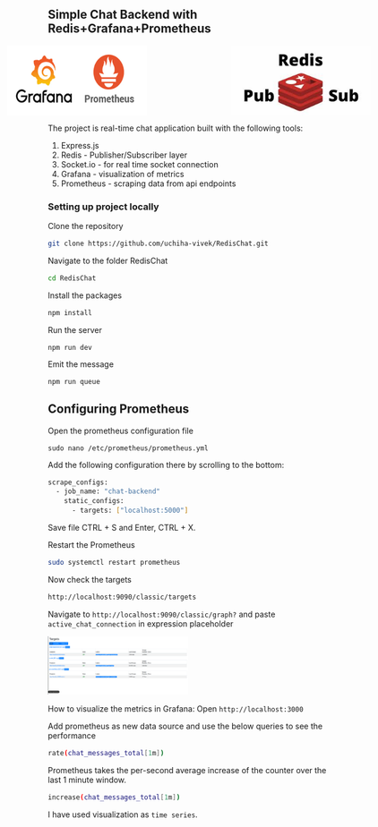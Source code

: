 ## Simple Chat Backend with Redis+Grafana+Prometheus

<p align="center" style="display: flex; justify-content: center; gap: 150px;">
   <img src="./assets/redis-grapro.png" width="250" alt="Redis Logo">
   <img src="./assets/redis-pubsub.jpg" width="250" alt="Redis Logo">
</p>



The project is real-time chat application built with the following tools:

1. Express.js
2. Redis - Publisher/Subscriber layer
3. Socket.io - for real time socket connection
4. Grafana - visualization of metrics
5. Prometheus - scraping data from api endpoints




### Setting up project locally


Clone the repository
```bash
git clone https://github.com/uchiha-vivek/RedisChat.git
```

Navigate to the folder RedisChat
```bash
cd RedisChat
```

Install the  packages
```bash
npm install
```

Run the server
```
npm run dev
```

Emit the message
```
npm run queue
```

## Configuring Prometheus

Open the prometheus configuration file
```
sudo nano /etc/prometheus/prometheus.yml
```

Add the following configuration there by scrolling to the bottom:
```bash
scrape_configs:
  - job_name: "chat-backend"
    static_configs:
      - targets: ["localhost:5000"]
```

Save file CTRL + S and  Enter, CTRL + X.

Restart the Prometheus
```bash
sudo systemctl restart prometheus
```

Now check the targets

```bash
http://localhost:9090/classic/targets
```


Navigate to ```http://localhost:9090/classic/graph?```
and paste ```active_chat_connection``` in expression placeholder

<img src="./assets/redis-uptime.png" width="250" alt="Redis Logo">




How to visualize the metrics in Grafana:
Open ```http://localhost:3000```


Add prometheus as new data source and use the below queries to see the performance
```bash
rate(chat_messages_total[1m])
```
Prometheus takes the per-second average increase of the counter over the last 1 minute window.

```bash
increase(chat_messages_total[1m])
```

I have used visualization as ```time series```.